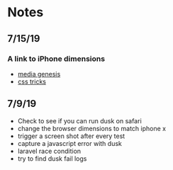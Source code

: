 # Notes


## 7/15/19

### A link to iPhone dimensions
- [media genesis](https://mediag.com/blog/popular-screen-resolutions-designing-for-all/)
- [css tricks](https://css-tricks.com/snippets/css/media-queries-for-standard-devices/)

## 7/9/19

- Check to see if you can run dusk on safari
- change the browser dimensions to match iphone x
- trigger a screen shot after every test
- capture a javascript error with dusk
- laravel race condition
- try to find dusk fail logs
